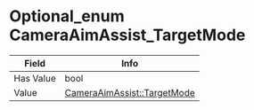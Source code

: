 # Optional_enum CameraAimAssist_TargetMode

<table><thead><tr><th>Field</th><th>Info</th></tr></thead><tbody>
<tr><td>Has Value</td><td>bool</td></tr>
<tr><td>Value</td><td><a href="../types/CameraAimAssist_TargetMode.md">CameraAimAssist::TargetMode</a></td></tr>
</tbody></table>